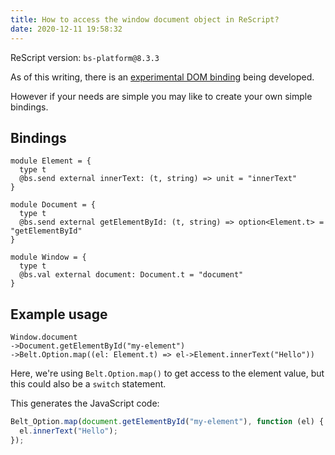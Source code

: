 ```yaml
---
title: How to access the window document object in ReScript?
date: 2020-12-11 19:58:32
---
```


ReScript version: `bs-platform@8.3.3`

As of this writing, there is an [experimental DOM binding](https://github.com/reasonml-community/bs-webapi-incubator) being developed.

However if your needs are simple you may like to create your own simple bindings.

## Bindings

```re
module Element = {
  type t
  @bs.send external innerText: (t, string) => unit = "innerText"
}

module Document = {
  type t
  @bs.send external getElementById: (t, string) => option<Element.t> = "getElementById"
}

module Window = {
  type t
  @bs.val external document: Document.t = "document"
}
```

## Example usage

```re
Window.document
->Document.getElementById("my-element")
->Belt.Option.map((el: Element.t) => el->Element.innerText("Hello"))
```

Here, we're using `Belt.Option.map()` to get access to the element value, but this could also be a `switch` statement.

This generates the JavaScript code:

```js
Belt_Option.map(document.getElementById("my-element"), function (el) {
  el.innerText("Hello");
});
```
